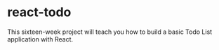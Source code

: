 # react-todo

This sixteen-week project will teach you how to build a basic Todo List application with React.
